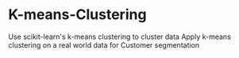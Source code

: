 # K-means-Clustering
Use scikit-learn's k-means clustering to cluster data Apply k-means clustering on a real world data for Customer segmentation
